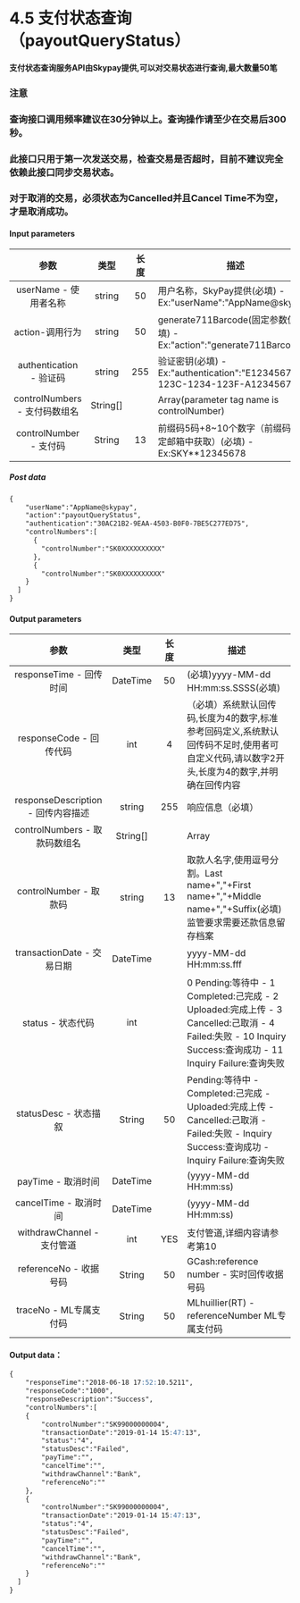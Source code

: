 # 4.5 支付状态查询（payoutQueryStatus）

#### 支付状态查询服务API由Skypay提供,可以对交易状态进行查询,最大数量50笔
### 注意
### 查询接口调用频率建议在30分钟以上。查询操作请至少在交易后300秒。
### 此接口只用于第一次发送交易，检查交易是否超时，目前不建议完全依赖此接口同步交易状态。
### 对于取消的交易，必须状态为Cancelled并且Cancel Time不为空，才是取消成功。

#### Input parameters

| 参数                        |    类型     | 长度    |描述|
| :-------------------------: | :-----------: |:-----:|--------------------------------|   
|userName - 使用者名称|string|50|用户名称，SkyPay提供(必填) - Ex:"userName":"AppName@skypay"|
|action-调用行为|string|50|generate711Barcode(固定参数值)(必填) - Ex:"action":"generate711Barcode"|
|authentication  - 验证码|string |255|验证密钥(必填) - Ex:"authentication":"E1234567-123C-1234-123F-A12345670"|
|controlNumbers - 支付码数组名|String[]||Array(parameter tag name is controlNumber)|
|controlNumber - 支付码|String|13|前缀码5码+8~10个数字（前缀码在绑定邮箱中获取）(必填) - Ex:SKY**12345678|

##### Post data

```md
{
    "userName":"AppName@skypay",
    "action":"payoutQueryStatus",
    "authentication":"30AC21B2-9EAA-4503-B0F0-7BE5C277ED75",
    "controlNumbers":[
      {
        "controlNumber":"SK0XXXXXXXXXX"
      },
      {
        "controlNumber":"SK0XXXXXXXXXX"
    }
  ]
}
```
#### Output parameters
| 参数                        |    类型     | 长度    |描述|
| :-------------------------: | :-----------: |:-----:|--------------------------------|   
|responseTime - 回传时间|DateTime|50|(必填)yyyy-MM-dd HH:mm:ss.SSSS(必填)|
|responseCode - 回传代码|int|4|（必填）系统默认回传码,长度为4的数字,标准参考回码定义,系统默认回传码不足时,使用者可自定义代码,请以数字2开头,长度为4的数字,并明确在回传内容|
|responseDescription - 回传内容描述|string|255|响应信息（必填）|
|controlNumbers - 取款码数组名|String[]| |Array|
|controlNumber - 取款码|string|13|取款人名字,使用逗号分割。Last name+","+First name+","+Middle name+","+Suffix(必填)监管要求需要还款信息留存档案|
|transactionDate - 交易日期|DateTime||yyyy-MM-dd HH:mm:ss.fff|
|status - 状态代码|int||0	Pending:等待中 - 1	Completed:己完成 - 2	Uploaded:完成上传 - 3	Cancelled:己取消 - 4	Failed:失败 - 10	Inquiry Success:查询成功 - 11	Inquiry Failure:查询失败|
|statusDesc - 状态描叙|String|50|Pending:等待中 - Completed:己完成 - Uploaded:完成上传 - Cancelled:己取消 - Failed:失败 - Inquiry Success:查询成功 - Inquiry Failure:查询失败|
|payTime - 取消时间|DateTime||(yyyy-MM-dd HH:mm:ss)|
|cancelTime - 取消时间|DateTime||(yyyy-MM-dd HH:mm:ss)|
|withdrawChannel - 支付管道|int |YES|支付管道,详细内容请参考第10|
|referenceNo - 收据号码|String|50|GCash:reference number - 实时回传收据号码|
|traceNo - ML专属支付码|String|50|MLhuillier(RT) - referenceNumber ML专属支付码|

#### Output data：
```md
{
    "responseTime":"2018-06-18 17:52:10.5211",
    "responseCode":"1000",
    "responseDescription":"Success",
    "controlNumbers":[
    {
        "controlNumber":"SK99000000004",
        "transactionDate":"2019-01-14 15:47:13",
        "status":"4",
        "statusDesc":"Failed",
        "payTime":"",
        "cancelTime":"",
        "withdrawChannel":"Bank",
        "referenceNo":""
    },
    {
        "controlNumber":"SK99000000004",
        "transactionDate":"2019-01-14 15:47:13",
        "status":"4",
        "statusDesc":"Failed",
        "payTime":"",
        "cancelTime":"",
        "withdrawChannel":"Bank",
        "referenceNo":""
    }
  ]
}

```







